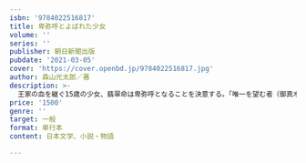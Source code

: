 ```yaml
---
isbn: '9784022516817'
title: 卑弥呼とよばれた少女
volume: ''
series: ''
publisher: 朝日新聞出版
pubdate: '2021-03-05'
cover: 'https://cover.openbd.jp/9784022516817.jpg'
author: 森山光太郎／著
description: >-
  王家の血を継ぐ15歳の少女、翡翠命は卑弥呼となることを決意する。「唯一を望む者（御真木）」と「唯一を望まねばならぬ者（翡翠命）」、そして「唯一である者（曹叡）」の欲望と信念が交差し、新たな時代の幕開けを描く。
price: '1500'
genre: ''
target: 一般
format: 単行本
content: 日本文学、小説・物語

---
```


